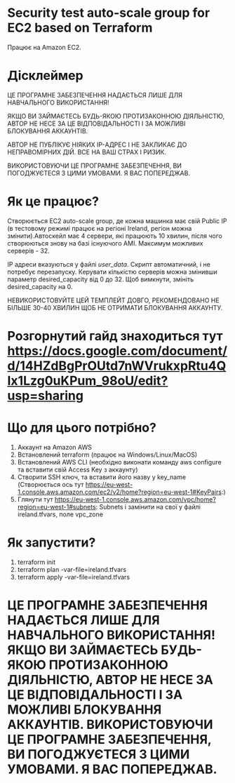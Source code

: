 # Security test auto-scale group for EC2 based on Terraform

Працює на Amazon EC2. 
# Дісклеймер
ЦЕ ПРОГРАМНЕ ЗАБЕЗПЕЧЕННЯ НАДАЄТЬСЯ ЛИШЕ ДЛЯ НАВЧАЛЬНОГО ВИКОРИСТАННЯ! 

ЯКЩО ВИ ЗАЙМАЄТЕСЬ БУДЬ-ЯКОЮ ПРОТИЗАКОННОЮ ДІЯЛЬНІСТЮ, АВТОР НЕ НЕСЕ ЗА ЦЕ ВІДПОВІДАЛЬНОСТІ І ЗА МОЖЛИВІ БЛОКУВАННЯ АККАУНТІВ.

АВТОР НЕ ПУБЛІКУЄ НІЯКИХ IP-АДРЕС І НЕ ЗАКЛИКАЄ ДО НЕПРАВОМІРНИХ ДІЙ. ВСЕ НА ВАШ СТРАХ І РИЗИК.

ВИКОРИСТОВУЮЧИ ЦЕ ПРОГРАМНЕ ЗАБЕЗПЕЧЕННЯ, ВИ ПОГОДЖУЄТЕСЯ З ЦИМИ УМОВАМИ. Я ВАС ПОПЕРЕДЖАВ.
# Як це працює?
Створюється EC2 auto-scale group, де кожна машинка має свій Public IP (в тестовому режимі працює на регіоні Ireland, регіон можна змінити).Автоскейл має 4 сервери, які працюють 10 хвилин, після чого створюються знову на базі існуючого AMI. Максимум можливих серверів - 32.

IP адреси вказуються у файлі *user_data*. Скрипт автоматичний, і не потребує перезапуску. Керувати кількістю серверів можна змінивши параметр desired_capacity від 0 до 32. Щоб вимкнути, змініть desired_capacity на 0. 

НЕВИКОРИСТОВУЙТЕ ЦЕЙ ТЕМПЛЕЙТ ДОВГО, РЕКОМЕНДОВАНО НЕ БІЛЬШЕ 30-40 ХВИЛИН ЩОБ НЕ ОТРИМАТИ БЛОКУВАННЯ АККАУНТУ.

# Розгорнутий гайд знаходиться тут https://docs.google.com/document/d/14HZdBgPrOUtd7nWVrukxpRtu4QIx1Lzg0uKPum_98oU/edit?usp=sharing
# Що для цього потрібно?
1. Аккаунт на Amazon AWS
2. Встановлений terraform (працює на Windows/Linux/MacOS)
3. Встановлений AWS CLI (необхідно виконати команду aws configure та вставити свій Access Key з аккаунту)
4. Створити SSH ключ, та вставити його назву у key_name (Створюється ось тут https://eu-west-1.console.aws.amazon.com/ec2/v2/home?region=eu-west-1#KeyPairs:)
5. Глянути тут  https://eu-west-1.console.aws.amazon.com/vpc/home?region=eu-west-1#subnets: Subnets і замінити на свої у файлі ireland.tfvars, поле vpc_zone

# Як запустити?
1. terraform init
2. terraform plan -var-file=ireland.tfvars
3. terraform apply -var-file=ireland.tfvars

# ЦЕ ПРОГРАМНЕ ЗАБЕЗПЕЧЕННЯ НАДАЄТЬСЯ ЛИШЕ ДЛЯ НАВЧАЛЬНОГО ВИКОРИСТАННЯ! ЯКЩО ВИ ЗАЙМАЄТЕСЬ БУДЬ-ЯКОЮ ПРОТИЗАКОННОЮ ДІЯЛЬНІСТЮ, АВТОР НЕ НЕСЕ ЗА ЦЕ ВІДПОВІДАЛЬНОСТІ І ЗА МОЖЛИВІ БЛОКУВАННЯ АККАУНТІВ. ВИКОРИСТОВУЮЧИ ЦЕ ПРОГРАМНЕ ЗАБЕЗПЕЧЕННЯ, ВИ ПОГОДЖУЄТЕСЯ З ЦИМИ УМОВАМИ. Я ВАС ПОПЕРЕДЖАВ.